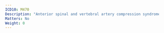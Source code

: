 ```yaml
---
ICD10: M470
Description: "Anterior spinal and vertebral artery compression syndromes"
Matters: No
Weight: 0
---
```


